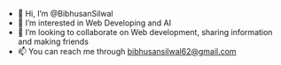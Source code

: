 - 👋 Hi, I’m @BibhusanSilwal
- 👀 I’m interested in Web Developing and AI
- 💞️ I’m looking to collaborate on Web development, sharing information and making friends
- 📫 You can reach me through bibhusansilwal62@gmail.com

<!---
BibhusanSilwal/BibhusanSilwal is a ✨ special ✨ repository because its `README.md` (this file) appears on your GitHub profile.
You can click the Preview link to take a look at your changes.
--->
